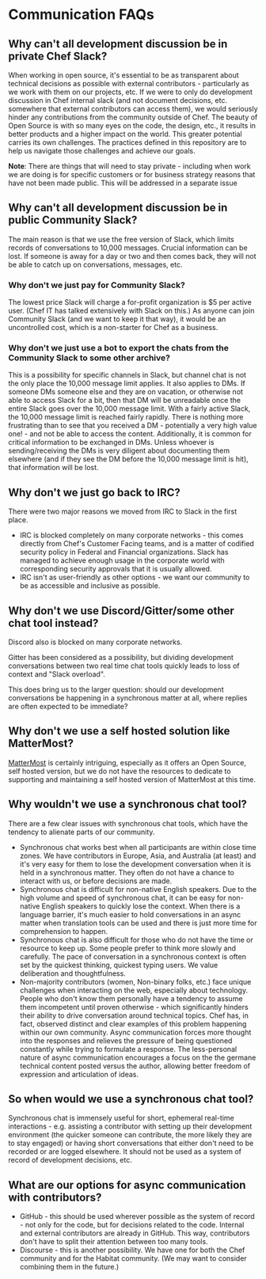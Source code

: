 # Communication FAQs

## Why can't all development discussion be in private Chef Slack?

When working in open source, it's essential to be as transparent about technical decisions as possible with external contributors - particularly as we work with them on our projects, etc. If we were to only do development discussion in Chef internal slack (and not document decisions, etc. somewhere that external contributors can access them), we would seriously hinder any contributions from the community outside of Chef. The beauty of Open Source is with so many eyes on the code, the design, etc., it results in better products and a higher impact on the world. This greater potential carries its own challenges. The practices defined in this repository are to help us navigate those challenges and achieve our goals.

**Note**: There are things that will need to stay private - including when work we are doing is for specific customers or for business strategy reasons that have not been made public. This will be addressed in a separate issue

## Why can't all development discussion be in public Community Slack?

The main reason is that we use the free version of Slack, which limits records of conversations to 10,000 messages. Crucial information can be lost. If someone is away for a day or two and then comes back, they will not be able to catch up on conversations, messages, etc.

### Why don't we just pay for Community Slack?

The lowest price Slack will charge a for-profit organization is $5 per active user. (Chef IT has talked extensively with Slack on this.) As anyone can join Community Slack (and we want to keep it that way), it would be an uncontrolled cost, which is a non-starter for Chef as a business.

### Why don't we just use a bot to export the chats from the Community Slack to some other archive?

This is a possibility for specific channels in Slack, but channel chat is not the only place the 10,000 message limit applies. It also applies to DMs. If someone DMs someone else and they are on vacation, or otherwise not able to access Slack for a bit, then that DM will be unreadable once the entire Slack goes over the 10,000 message limit. With a fairly active Slack, the 10,000 message limit is reached fairly rapidly. There is nothing more frustrating than to see that you received a DM - potentially a very high value one! - and not be able to access the content. Additionally, it is common for critical information to be exchanged in DMs. Unless whoever is sending/receiving the DMs is very diligent about documenting them elsewhere (and if they see the DM before the 10,000 message limit is hit), that information will be lost.

## Why don't we just go back to IRC?

There were two major reasons we moved from IRC to Slack in the first place.

- IRC is blocked completely on many corporate networks - this comes directly from Chef's Customer Facing teams, and is a matter of codified security policy in Federal and Financial organizations. Slack has managed to achieve enough usage in the corporate world with corresponding security approvals that it is usually allowed.
- IRC isn't as user-friendly as other options - we want our community to be as accessible and inclusive as possible.

## Why don't we use Discord/Gitter/some other chat tool instead?

Discord also is blocked on many corporate networks.

Gitter has been considered as a possibility, but dividing development conversations between two real time chat tools quickly leads to loss of context and "Slack overload".

This does bring us to the larger question: should our development conversations be happening in a synchronous matter at all, where replies are often expected to be immediate?

## Why don't we use a self hosted solution like MatterMost?

[MatterMost](https://mattermost.com/download/) is certainly intriguing, especially as it offers an Open Source, self hosted version, but we do not have the resources to dedicate to supporting and maintaining a self hosted version of MatterMost at this time.

## Why wouldn't we use a synchronous chat tool?

There are a few clear issues with synchronous chat tools, which have the tendency to alienate parts of our community.

- Synchronous chat works best when all participants are within close time zones. We have contributors in Europe, Asia, and Australia (at least) and it's very easy for them to lose the development conversation when it is held in a synchronous matter. They often do not have a chance to interact with us, or before decisions are made.
- Synchronous chat is difficult for non-native English speakers. Due to the high volume and speed of synchronous chat, it can be easy for non-native English speakers to quickly lose the context. When there is a language barrier, it's much easier to hold conversations in an async matter when translation tools can be used and there is just more time for comprehension to happen.
- Synchronous chat is also difficult for those who do not have the time or resource to keep up. Some people prefer to think more slowly and carefully. The pace of conversation in a synchronous context is often set by the quickest thinking, quickest typing users. We value deliberation and thoughtfulness.
- Non-majority contributors (women, Non-binary folks, etc.) face unique challenges when interacting on the web, especially about technology. People who don't know them personally have a tendency to assume them incompetent until proven otherwise - which significantly hinders their ability to drive conversation around technical topics. Chef has, in fact, observed distinct and clear examples of this problem happening within our own community.  Async communication forces more thought into the responses and relieves the pressure of being questioned constantly while trying to formulate a response.  The less-personal nature of async communication encourages a focus on the the germane technical content posted versus the author, allowing better freedom of expression and articulation of ideas.

## So when would we use a synchronous chat tool?

Synchronous chat is immensely useful for short, ephemeral real-time interactions - e.g. assisting a contributor with setting up their development environment (the quicker someone can contribute, the more likely they are to stay engaged) or having short conversations that either don't need to be recorded or are logged elsewhere. It should not be used as a system of record of development decisions, etc.

## What are our options for async communication with contributors?

- GitHub - this should be used wherever possible as the system of record - not only for the code, but for decisions related to the code. Internal and external contributors are already in GitHub. This way, contributors don't have to split their attention between too many tools.
- Discourse - this is another possibility. We have one for both the Chef community and for the Habitat community. (We may want to consider combining them in the future.)
